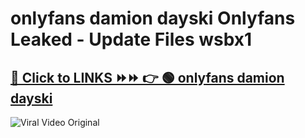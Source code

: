 
 # onlyfans damion dayski Onlyfans Leaked - Update Files wsbx1

## <h2><a href="https://clipsfans.com/onlyfans_damion_dayski&ref=git">🔗 Click to LINKS ⏩⏩ 👉 🟢 onlyfans damion dayski </a></h2>

<a href="https://clipsfans.com/onlyfans_damion_dayski&ref=git" rel="nofollow" data-target="animated-image.originalLink"><img src="https://i.ibb.co.com/xMMVF88/686577567.gif" alt="Viral Video Original" style="max-width: 100%; display: inline-block;" data-target="animated-image.originalImage"></a>

